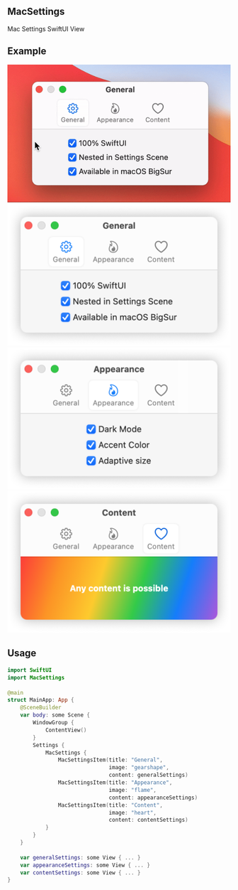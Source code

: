 ## MacSettings

Mac Settings SwiftUI View

## Example

<center>
<img src="Resources/settings.gif"/>
</center>
<center>
<img src="Resources/general.png"/>
</center>
<center>
<img src="Resources/appearance.png"/>
</center>
<center>
<img src="Resources/content.png"/>
</center>


## Usage

```swift
import SwiftUI
import MacSettings

@main
struct MainApp: App {
    @SceneBuilder
    var body: some Scene {
        WindowGroup {
            ContentView()
        }
        Settings {
            MacSettings {
                MacSettingsItem(title: "General",
                                image: "gearshape",
                                content: generalSettings)
                MacSettingsItem(title: "Appearance",
                                image: "flame",
                                content: appearanceSettings)
                MacSettingsItem(title: "Content",
                                image: "heart",
                                content: contentSettings)
            }
        }
    }
    
    var generalSettings: some View { ... }
    var appearanceSettings: some View { ... }
    var contentSettings: some View { ... }
}
```
